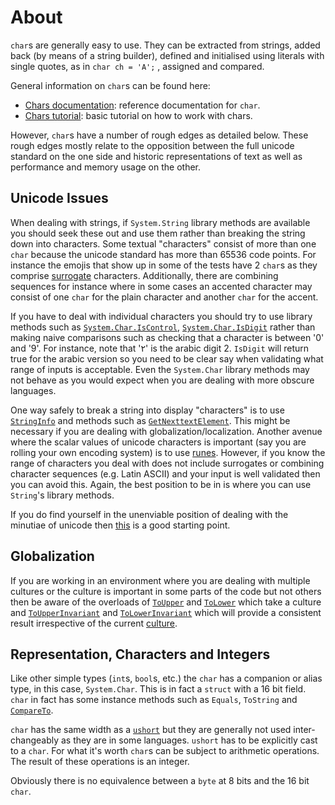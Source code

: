 # About

`char`s are generally easy to use. They can be extracted from strings, added back
(by means of a string builder), defined and initialised using literals with single quotes, as in `char ch = 'A';`
, assigned and compared.

General information on `char`s can be found here:

- [Chars documentation][chars-docs]: reference documentation for `char`.
- [Chars tutorial][chars-tutorial]: basic tutorial on how to work with chars.

However, `char`s have a number of rough edges as detailed below.
These rough edges mostly relate to the opposition
between the full unicode standard on the one side and historic representations
of text as well as performance and memory usage on the other.

## Unicode Issues

When dealing with strings, if `System.String` library methods are available you should
seek these out and use them rather than breaking the string down into characters.
Some textual "characters" consist of more than one `char` because the unicode standard
has more than 65536 code points. For instance the emojis that show up in some
of the tests have 2 `char`s as they comprise [surrogate][surrogates] characters.
Additionally, there are combining sequences for instance where in some cases
an accented character may consist of one `char` for the plain character
and another `char` for the accent.

If you have to deal with individual characters you should try to use
library methods such as [`System.Char.IsControl`][is-control], [`System.Char.IsDigit`][is-digit]
rather than making naive comparisons such as checking that a character is
between '0' and '9'. For instance, note that '٢' is the arabic digit 2. `IsDigit`
will return true for the arabic version so you need to be clear say when validating
what range of inputs is acceptable. Even the `System.Char` library methods may not
behave as you would expect when you are dealing with more obscure languages.

One way safely to break a string into display "characters" is to use [`StringInfo`][string-info] and
methods such as [`GetNexttextElement`][get-next-text-element]. This might be necessary if you are
dealing with globalization/localization. Another avenue where the scalar values
of unicode characters is important (say you are rolling your own encoding system) is to use
[runes][runes]. However, if you know the range of characters
you deal with does not include surrogates or combining character sequences (e.g. Latin ASCII) and your input
is well validated then you can avoid this. Again, the best position to be in
is where you can use `String`'s library methods.

If you do find yourself in the unenviable position of dealing with the minutiae of unicode
then [this][char-encoding-net] is a good starting point.

## Globalization

If you are working in an environment where you are dealing with multiple cultures or
the culture is important in some parts of the code but not others then be
aware of the overloads of [`ToUpper`][to-upper] and [`ToLower`][to-lower] which take a culture and
[`ToUpperInvariant`][to-upper-invariant] and [`ToLowerInvariant`][to-lower-invariant] which will provide a consistent
result irrespective of the current [culture][culture-info].

## Representation, Characters and Integers

Like other simple types (`int`s, `bool`s, etc.) the `char` has a companion
or alias type, in this case, `System.Char`. This is in fact a `struct` with
a 16 bit field. `char` in fact has some instance methods such as
`Equals`, `ToString` and [`CompareTo`][compare-to].

`char` has the same width as a [`ushort`][uint16] but they are generally
not used inter-changeably as they are in some languages. `ushort` has
to be explicitly cast to a `char`. For what it's worth `char`s can
be subject to arithmetic operations. The result of these operations is an integer.

Obviously there is no equivalence between a `byte` at 8 bits and the 16 bit `char`.

[chars-docs]: https://docs.microsoft.com/en-us/dotnet/csharp/language-reference/builtin-types/char
[chars-tutorial]: https://csharp.net-tutorials.com/data-types/the-char-type/
[culture-info]: https://docs.microsoft.com/en-us/dotnet/api/system.globalization.cultureinfo?view=netcore-3.1
[uint16]: https://docs.microsoft.com/en-us/dotnet/api/system.uint16?view=netcore-3.1
[string-info]: https://docs.microsoft.com/en-us/dotnet/api/system.globalization.stringinfo?view=netcore-3.1
[runes]: https://docs.microsoft.com/en-us/dotnet/api/system.text.rune?view=netcore-3.1
[char-encoding-net]: https://docs.microsoft.com/en-us/dotnet/standard/base-types/character-encoding-introduction
[surrogates]: https://docs.microsoft.com/en-us/dotnet/api/system.char.issurrogate?view=netcore-3.1
[is-control]: https://docs.microsoft.com/en-us/dotnet/api/system.char.iscontrol?view=netcore-3.1
[to-upper]: https://docs.microsoft.com/en-us/dotnet/api/system.char.toupper?view=netcore-3.1#System_Char_ToUpper_System_Char_System_Globalization_CultureInfo_
[to-lower]: https://docs.microsoft.com/en-us/dotnet/api/system.char.tolower?view=netcore-3.1#System_Char_ToLower_System_Char_System_Globalization_CultureInfo_
[to-upper-invariant]: https://docs.microsoft.com/en-us/dotnet/api/system.char.toupperinvariant?view=netcore-3.1
[to-lower-invariant]: https://docs.microsoft.com/en-us/dotnet/api/system.char.tolowerinvariant?view=netcore-3.1
[is-digit]: https://docs.microsoft.com/en-us/dotnet/api/system.char.isdigit?view=netcore-3.1
[get-next-text-element]: https://docs.microsoft.com/en-us/dotnet/api/system.globalization.stringinfo.getnexttextelement?view=netcore-3.1
[compare-to]: https://docs.microsoft.com/en-us/dotnet/api/system.char.compareto?view=netcore-3.1
